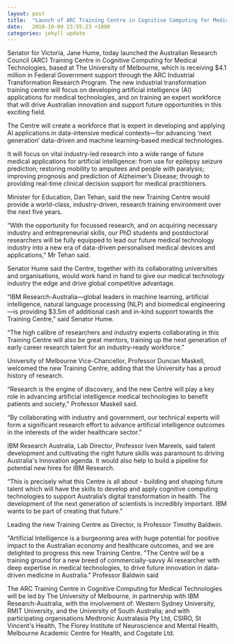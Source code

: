 ```yaml
---
layout: post
title:  "Launch of ARC Training Centre in Cognitive Computing for Medical Technologies"
date:   2018-10-09 23:55:23 +1000
categories: jekyll update
---
```

Senator for Victoria, Jane Hume, today launched the Australian Research Council (ARC) Training Centre in Cognitive Computing for Medical Technologies, based at The University of Melbourne, which is receiving $4.1 million in Federal Government support through the ARC Industrial Transformation Research Program. The new industrial transformation training centre will focus on developing artificial intelligence (AI) applications for medical technologies, and on training an expert workforce that will drive Australian innovation and support future opportunities in this exciting field.
 
The Centre will create a workforce that is expert in developing and applying AI applications in data-intensive medical contexts—for advancing ‘next generation’ data-driven and machine learning-based medical technologies.
 
It will focus on vital industry-led research into a wide range of future medical applications for artificial intelligence: from use for epilepsy seizure prediction; restoring mobility to amputees and people with paralysis; improving prognosis and prediction of Alzheimer’s Disease; through to providing real-time clinical decision support for medical practitioners. 

Minister for Education, Dan Tehan, said the new Training Centre would provide a world-class, industry-driven, research training environment over the next five years.
 
“With the opportunity for focussed research, and on acquiring necessary industry and entrepreneurial skills, our PhD students and postdoctoral researchers will be fully equipped to lead our future medical technology industry into a new era of data-driven personalised medical devices and applications,” Mr Tehan said.

Senator Hume said the Centre, together with its collaborating universities and organisations, would work hand in hand to give our medical technology industry the edge and drive global competitive advantage.
 
“IBM Research-Australia—global leaders in machine learning, artificial intelligence, natural language processing (NLP) and biomedical engineering—is providing $3.5m of additional cash and in-kind support towards the Training Centre,” said Senator Hume. 
 
“The high calibre of researchers and industry experts collaborating in this Training Centre will also be great mentors, training up the next generation of early career research talent for an industry-ready workforce.”
 
University of Melbourne Vice-Chancellor, Professor Duncan Maskell, welcomed the new Training Centre, adding that the University has a proud history of research.
 
“Research is the engine of discovery, and the new Centre will play a key role in advancing artificial intelligence medical technologies to benefit patients and society,” Professor Maskell said.
 
“By collaborating with industry and government, our technical experts will form a significant research effort to advance artificial intelligence outcomes in the interests of the wider healthcare sector.”
 
IBM Research Australia, Lab Director, Professor Iven Mareels, said talent development and cultivating the right future skills was paramount to driving Australia's Innovation agenda. It would also help to build a pipeline for potential new hires for IBM Research. 

“This is precisely what this Centre is all about - building and shaping future talent which will have the skills to develop and apply cognitive computing technologies to support Australia’s digital transformation in health. The development of the next generation of scientists is incredibly important. IBM wants to be part of creating that future."

Leading the new Training Centre as Director, is Professor Timothy Baldwin.

 "Artificial Intelligence is a burgeoning area with huge potential for positive impact to the Australian economy and healthcare outcomes, and we are delighted to progress this new Training Centre. "The Centre will be a training ground for a new breed of commercially-savvy AI researcher with deep expertise in medical technologies, to drive future innovation in data-driven medicine in Australia." Professor Baldwin said

The ARC Training Centre in Cognitive Computing for Medical Technologies will be led by The University of Melbourne, in partnership with IBM Research-Australia, with the involvement of: Western Sydney University, RMIT University, and the University of South Australia; and with participating organisations Medtronic Australasia Pty Ltd, CSIRO, St Vincent's Health, The Florey Institute of Neuroscience and Mental Health, Melbourne Academic Centre for Health, and Cogstate Ltd.
